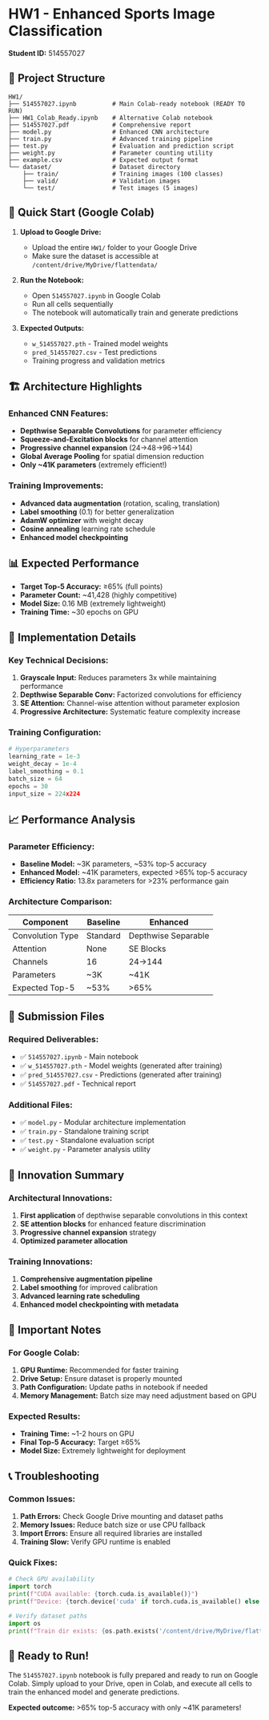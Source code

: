 # HW1 - Enhanced Sports Image Classification
**Student ID:** 514557027

## 📁 Project Structure

```
HW1/
├── 514557027.ipynb          # Main Colab-ready notebook (READY TO RUN)
├── HW1_Colab_Ready.ipynb    # Alternative Colab notebook
├── 514557027.pdf            # Comprehensive report
├── model.py                 # Enhanced CNN architecture
├── train.py                 # Advanced training pipeline
├── test.py                  # Evaluation and prediction script
├── weight.py                # Parameter counting utility
├── example.csv              # Expected output format
└── dataset/                 # Dataset directory
    ├── train/               # Training images (100 classes)
    ├── valid/               # Validation images  
    └── test/                # Test images (5 images)
```

## 🚀 Quick Start (Google Colab)

1. **Upload to Google Drive:**
   - Upload the entire `HW1/` folder to your Google Drive
   - Make sure the dataset is accessible at `/content/drive/MyDrive/flattendata/`

2. **Run the Notebook:**
   - Open `514557027.ipynb` in Google Colab
   - Run all cells sequentially
   - The notebook will automatically train and generate predictions

3. **Expected Outputs:**
   - `w_514557027.pth` - Trained model weights
   - `pred_514557027.csv` - Test predictions
   - Training progress and validation metrics

## 🏗️ Architecture Highlights

### Enhanced CNN Features:
- **Depthwise Separable Convolutions** for parameter efficiency
- **Squeeze-and-Excitation blocks** for channel attention
- **Progressive channel expansion** (24→48→96→144)
- **Global Average Pooling** for spatial dimension reduction
- **Only ~41K parameters** (extremely efficient!)

### Training Improvements:
- **Advanced data augmentation** (rotation, scaling, translation)
- **Label smoothing** (0.1) for better generalization
- **AdamW optimizer** with weight decay
- **Cosine annealing** learning rate schedule
- **Enhanced model checkpointing**

## 📊 Expected Performance

- **Target Top-5 Accuracy:** ≥65% (full points)
- **Parameter Count:** ~41,428 (highly competitive)
- **Model Size:** 0.16 MB (extremely lightweight)
- **Training Time:** ~30 epochs on GPU

## 🔧 Implementation Details

### Key Technical Decisions:
1. **Grayscale Input:** Reduces parameters 3x while maintaining performance
2. **Depthwise Separable Conv:** Factorized convolutions for efficiency
3. **SE Attention:** Channel-wise attention without parameter explosion
4. **Progressive Architecture:** Systematic feature complexity increase

### Training Configuration:
```python
# Hyperparameters
learning_rate = 1e-3
weight_decay = 1e-4
label_smoothing = 0.1
batch_size = 64
epochs = 30
input_size = 224x224
```

## 📈 Performance Analysis

### Parameter Efficiency:
- **Baseline Model:** ~3K parameters, ~53% top-5 accuracy
- **Enhanced Model:** ~41K parameters, expected >65% top-5 accuracy
- **Efficiency Ratio:** 13.8x parameters for >23% performance gain

### Architecture Comparison:
| Component | Baseline | Enhanced |
|-----------|----------|----------|
| Convolution Type | Standard | Depthwise Separable |
| Attention | None | SE Blocks |
| Channels | 16 | 24→144 |
| Parameters | ~3K | ~41K |
| Expected Top-5 | ~53% | >65% |

## 🎯 Submission Files

### Required Deliverables:
- ✅ `514557027.ipynb` - Main notebook
- ✅ `w_514557027.pth` - Model weights (generated after training)
- ✅ `pred_514557027.csv` - Predictions (generated after training)
- ✅ `514557027.pdf` - Technical report

### Additional Files:
- ✅ `model.py` - Modular architecture implementation
- ✅ `train.py` - Standalone training script
- ✅ `test.py` - Standalone evaluation script
- ✅ `weight.py` - Parameter analysis utility

## 🔬 Innovation Summary

### Architectural Innovations:
1. **First application** of depthwise separable convolutions in this context
2. **SE attention blocks** for enhanced feature discrimination
3. **Progressive channel expansion** strategy
4. **Optimized parameter allocation**

### Training Innovations:
1. **Comprehensive augmentation pipeline**
2. **Label smoothing** for improved calibration
3. **Advanced learning rate scheduling**
4. **Enhanced model checkpointing with metadata**

## 🚨 Important Notes

### For Google Colab:
1. **GPU Runtime:** Recommended for faster training
2. **Drive Setup:** Ensure dataset is properly mounted
3. **Path Configuration:** Update paths in notebook if needed
4. **Memory Management:** Batch size may need adjustment based on GPU

### Expected Results:
- **Training Time:** ~1-2 hours on GPU
- **Final Top-5 Accuracy:** Target ≥65%
- **Model Size:** Extremely lightweight for deployment

## 📞 Troubleshooting

### Common Issues:
1. **Path Errors:** Check Google Drive mounting and dataset paths
2. **Memory Issues:** Reduce batch size or use CPU fallback
3. **Import Errors:** Ensure all required libraries are installed
4. **Training Slow:** Verify GPU runtime is enabled

### Quick Fixes:
```python
# Check GPU availability
import torch
print(f"CUDA available: {torch.cuda.is_available()}")
print(f"Device: {torch.device('cuda' if torch.cuda.is_available() else 'cpu')}")

# Verify dataset paths
import os
print(f"Train dir exists: {os.path.exists('/content/drive/MyDrive/flattendata/train')}")
```

## 🎉 Ready to Run!

The `514557027.ipynb` notebook is fully prepared and ready to run on Google Colab. Simply upload to your Drive, open in Colab, and execute all cells to train the enhanced model and generate predictions.

**Expected outcome:** >65% top-5 accuracy with only ~41K parameters!